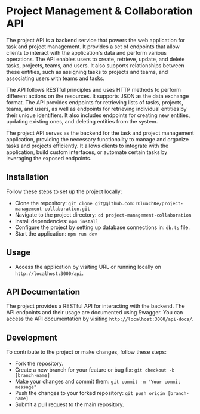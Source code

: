 # Project Management & Collaboration API

The project API is a backend service that powers the web application for task and project management. It provides a set of endpoints that allow clients to interact with the application's data and perform various operations. The API enables users to create, retrieve, update, and delete tasks, projects, teams, and users. It also supports relationships between these entities, such as assigning tasks to projects and teams, and associating users with teams and tasks.

The API follows RESTful principles and uses HTTP methods to perform different actions on the resources. It supports JSON as the data exchange format. The API provides endpoints for retrieving lists of tasks, projects, teams, and users, as well as endpoints for retrieving individual entities by their unique identifiers. It also includes endpoints for creating new entities, updating existing ones, and deleting entities from the system.

The project API serves as the backend for the task and project management application, providing the necessary functionality to manage and organize tasks and projects efficiently. It allows clients to integrate with the application, build custom interfaces, or automate certain tasks by leveraging the exposed endpoints.

## Installation

Follow these steps to set up the project locally:

- Clone the repository: `git clone git@github.com:rOluochKe/project-management-collaboration.git`
- Navigate to the project directory: `cd project-management-collaboration`
- Install dependencies: `npm install`
- Configure the project by setting up database connections in: `db.ts` file.
- Start the application: `npm run dev`

## Usage

- Access the application by visiting URL or running locally on `http://localhost:3000/api`.

## API Documentation

The project provides a RESTful API for interacting with the backend. The API endpoints and their usage are documented using Swagger. You can access the API documentation by visiting `http://localhost:3000/api-docs/`.

## Development

To contribute to the project or make changes, follow these steps:

- Fork the repository.
- Create a new branch for your feature or bug fix: `git checkout -b [branch-name]`
- Make your changes and commit them: `git commit -m "Your commit message"`
- Push the changes to your forked repository: `git push origin [branch-name]`
- Submit a pull request to the main repository.
